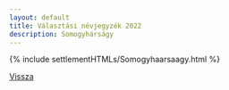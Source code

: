 ```yaml
---
layout: default
title: Választási névjegyzék 2022
description: Somogyhárságy
---
```


{% include settlementHTMLs/Somogyhaarsaagy.html %}

[Vissza](../)